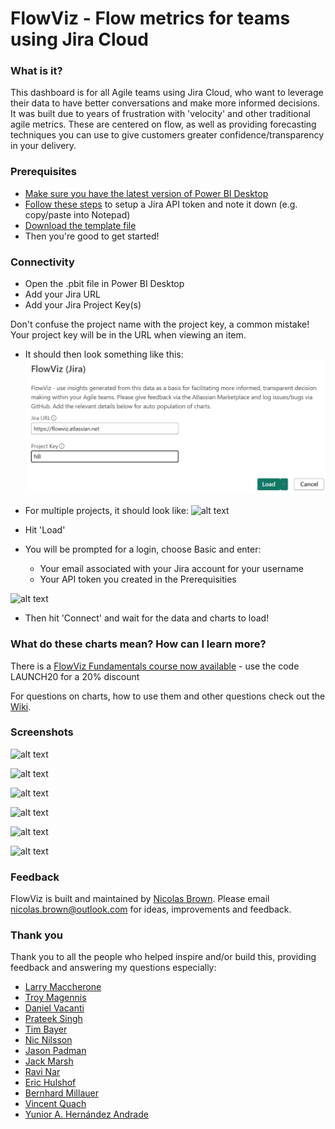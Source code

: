 # FlowViz - Flow metrics for teams using Jira Cloud
### What is it?
This dashboard is for all Agile teams using Jira Cloud, who want to leverage their data to have better conversations and make more informed decisions. It was built due to years of frustration with 'velocity' and other traditional agile metrics. These are centered on flow, as well as providing forecasting techniques you can use to give customers greater confidence/transparency in your delivery.

### Prerequisites
* [Make sure you have the latest version of Power BI Desktop](https://aka.ms/pbiSingleInstaller)
* [Follow these steps](https://support.atlassian.com/atlassian-account/docs/manage-api-tokens-for-your-atlassian-account/) to setup a Jira API token and note it down (e.g. copy/paste into Notepad)
* [Download the template file](https://github.com/nbrown02/FlowViz-Jira/raw/main/FlowViz%20(Jira).pbit)
* Then you're good to get started!

### Connectivity
* Open the .pbit file in Power BI Desktop
* Add your Jira URL 
* Add your Jira Project Key(s)

Don't confuse the project name with the project key, a common mistake! Your project key will be in the URL when viewing an item.

* It should then look something like this:
![alt text](https://raw.githubusercontent.com/nbrown02/FlowViz-Jira/main/Screenshots/Login1.PNG)

* For multiple projects, it should look like:
![alt text](https://raw.githubusercontent.com/nbrown02/FlowViz-Jira/main/Screenshots/Multiple.jpg)

* Hit 'Load' 
* You will be prompted for a login, choose Basic and enter:
  - Your email associated with your Jira account for your username
  - Your API token you created in the Prerequisities

![alt text](https://raw.githubusercontent.com/nbrown02/FlowViz-Jira/main/Screenshots/Login2.png)

* Then hit 'Connect' and wait for the data and charts to load!

### What do these charts mean? How can I learn more?
There is a [FlowViz Fundamentals course now available](https://flowviz.thinkific.com/courses/fundamentals) - use the code LAUNCH20 for a 20% discount

For questions on charts, how to use them and other questions check out the [Wiki](https://github.com/nbrown02/FlowViz-Jira/wiki).

### Screenshots
![alt text](https://raw.githubusercontent.com/nbrown02/FlowViz-Jira/main/Screenshots/FlowViz%20Page%201.png)

![alt text](https://raw.githubusercontent.com/nbrown02/FlowViz-Jira/main/Screenshots/FlowViz%20Page%202.png)

![alt text](https://raw.githubusercontent.com/nbrown02/FlowViz-Jira/main/Screenshots/FlowViz%20Page%203.png)

![alt text](https://raw.githubusercontent.com/nbrown02/FlowViz-Jira/main/Screenshots/FlowViz%20Page%204.png)

![alt text](https://raw.githubusercontent.com/nbrown02/FlowViz-Jira/main/Screenshots/FlowViz%20Page%205.png)

![alt text](https://raw.githubusercontent.com/nbrown02/FlowViz-Jira/main/Screenshots/FlowViz%20Page%206.png)

### Feedback
FlowViz is built and maintained by [Nicolas Brown](https://www.nicolasbrown.co.uk/). Please email nicolas.brown@outlook.com for ideas, improvements and feedback.

### Thank you

Thank you to all the people who helped inspire and/or build this, providing feedback and answering my questions especially:
* [Larry Maccherone](https://twitter.com/LMaccherone)
* [Troy Magennis](https://twitter.com/t_magennis)
* [Daniel Vacanti](https://twitter.com/danvacanti)
* [Prateek Singh](https://twitter.com/singhpr)
* [Tim Bayer](https://www.linkedin.com/in/tim-bayer-4ab28783/)
* [Nic Nilsson](https://www.linkedin.com/in/nicholas-nilsson-6b601225/)
* [Jason Padman](https://www.linkedin.com/in/jasonpadman)
* [Jack Marsh](https://www.linkedin.com/in/jack-marsh-1a1aa564)
* [Ravi Nar](https://www.linkedin.com/in/ravinar)
* [Eric Hulshof](https://www.linkedin.com/in/eric-hulshof-485a0868/)
* [Bernhard Millauer](https://github.com/SeriousM)
* [Vincent Quach](https://www.linkedin.com/in/vincentquach)
* [Yunior A. Hernández Andrade](https://www.linkedin.com/in/yuniorhdez)
